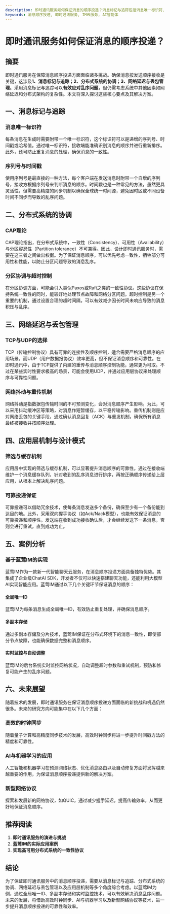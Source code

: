 ```yaml
---
description: 即时通讯服务如何保证消息的顺序投递？消息标记与追踪包括消息唯一标识符、序列号与时间戳。分布式系统的协调涉及CAP理论、分区协调与超时控制。网络延迟与丢包管理需要考虑TCP与UDP的选择、网络抖动与重传机制。应用层机制与设计模式包括筛选与缓存机制、可靠投递保证。案例分析、未来展望。高效的时钟同步、AI与机器学习的应用、新型网络协议。推荐阅读、结论。
keywords: 消息顺序投递, 即时通讯服务, IM云服务, AI智能体
---
```

# 即时通讯服务如何保证消息的顺序投递？

## 摘要
即时通讯服务在保障消息顺序投递方面面临诸多挑战。确保消息按发送顺序接收是关键，这涉及**1、消息标记与追踪；2、分布式系统的协调；3、网络延迟与丢包管理**。采用消息标记与追踪可以**有效应对乱序问题**，但仍需考虑系统中其他因素如网络延迟和分布式架构的复杂性。本文将深入探讨这些核心要点及其解决方案。

## 一、消息标记与追踪
### 消息唯一标识符
每条消息在生成时需要附带一个唯一标识符，这个标识符可以是递增的序列号、时间戳或哈希值。通过唯一标识符，接收端能准确识别消息的顺序并进行重新排序。此外，还可防止重复消息的处理，确保消息的一致性。

### 序列号与时间戳
使用序列号是最直接的一种方法，每个客户端在发送消息时附带一个自增的序列号，接收方根据序列号来判断消息的顺序。时间戳也是一种常见的方法，虽然更具灵活性，但需要高精度的同步机制以确保全球统一时间源，避免因时区或不同设备时间不同步而导致的乱序问题。

## 二、分布式系统的协调
### CAP理论
CAP理论指出，在分布式系统中，一致性（Consistency）、可用性（Availability）与分区容忍性（Partition tolerance）不可兼得。因此，设计即时通讯服务时，需要在这三者之间做出权衡。为了保证消息顺序，可以优先考虑一致性，牺牲部分可用性和性能，以防止分区问题导致的消息乱序。

### 分区协调与超时控制
在分区协调方面，可能会引入类似Paxos或Raft之类的一致性协议。这些协议在保持系统一致性的同时，能较好地处理节点故障和网络分区问题。超时控制是另一个重要的机制，通过设置合理的超时间隔，可以有效减少因长时间未响应导致的消息积压与乱序。

## 三、网络延迟与丢包管理
### TCP与UDP的选择
TCP（传输控制协议）具有可靠的连接性及顺序控制，适合需要严格消息顺序的应用场景。而UDP（用户数据报协议）效率更高，但不保证消息顺序和可靠性。在即时通讯中，由于TCP提供了内建的重传与消息顺序控制功能，通常更为可取。不过在某些实时性要求极高的场景，可能会使用UDP，并通过应用层协议来处理顺序与可靠性问题。

### 网络抖动与重传机制
网络抖动是指数据包传输时间的不可预测变化，会对消息顺序产生影响。为此，可以采用抖动缓冲区等策略，对消息作短暂缓存，以平稳传输影响。重传机制则是应对网络丢包的关键手段，通过确认消息回复（ACK）与重发机制，确保所有消息最终被接收并按顺序处理。

## 四、应用层机制与设计模式
### 筛选与缓存机制
应用层中实现的筛选与缓存机制，可以显著提升消息顺序的可靠性。通过在接收端维护一个消息缓存队列，针对收到的乱序消息进行排序，再按正确顺序传递给上层应用，从根本上解决乱序问题。

### 可靠投递保证
可靠投递可以借助冗余技术，使每条消息发送多个备份，确保至少有一个备份能到达目的地。此外，采用双向握手协议（如Ack/Nack模型），也能有效保证消息的可靠投递和顺序性。发送端在收到成功接收确认后，才会继续发送下一条消息，否则会进行重试，直到成功为止。

## 五、案例分析
### 基于蓝莺IM的实现
蓝莺IM作为一款新一代智能聊天云服务，在消息顺序投递方面具备独特优势。其集成了企业级ChatAI SDK，开发者不仅可以快速搭建聊天功能，还能利用大模型AI实现智能应用。蓝莺IM通过以下几个关键环节保证消息的顺序：

#### 全局唯一ID
蓝莺IM为每条消息生成全局唯一ID，有效防止重复处理，并确保消息顺序。

#### 多副本存储
通过多副本存储及分片技术，蓝莺IM保证在分布式环境下的消息一致性，即使部分节点故障，也能确保数据完整和消息顺序。

#### 实时监控与自动调整
蓝莺IM的后台系统实时监控网络状况，自动调整超时参数和重试机制，预防和修复可能产生的乱序问题。

## 六、未来展望
随着技术的发展，即时通讯服务在保证消息顺序投递方面面临的新挑战和机遇仍然很多。未来的研究方向可能集中在以下几个方面：

### 高效的时钟同步
随着量子计算和高精度同步技术的发展，高效时钟同步将进一步提升时间戳方法的精度和可靠性。

### AI与机器学习的应用
人工智能和机器学习在预测网络状态、优化消息路由以及自动修复方面将发挥越来越重要的作用，为保证消息顺序投递提供新的解决方案。

### 新型网络协议
探索和发展新的网络协议，如QUIC，通过减少握手延迟，提高传输效率，从而更好地保证消息顺序。

## 推荐阅读

1. **即时通讯服务的演进与挑战**
2. **蓝莺IM的实际应用案例**
3. **实现高可用分布式系统的一致性协议**

## 结论
为了保证即时通讯服务中的消息顺序投递，需要从消息标记与追踪、分布式系统的协调、网络延迟与丢包管理以及应用层机制等多个角度综合考虑。以蓝莺IM为例，通过全局唯一ID、多副本存储和实时监控技术，可以有效解决消息乱序问题。未来的发展，将借助高效时钟同步、AI与机器学习以及新型网络协议等技术，进一步提升消息顺序投递的可靠性和效率。
